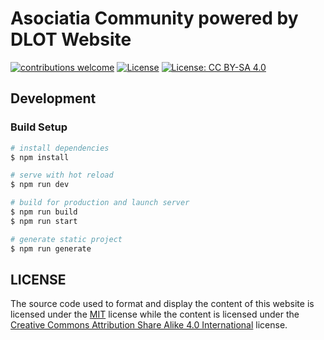 # Asociatia Community powered by DLOT Website
[![contributions welcome][contributions-welcome-src]][contributions-welcome-href]
[![License][code-license-src]][code-license-href]
[![License: CC BY-SA 4.0][content-license-src]][content-license-href]


## Development

### Build Setup

```sh
# install dependencies
$ npm install

# serve with hot reload
$ npm run dev

# build for production and launch server
$ npm run build
$ npm run start

# generate static project
$ npm run generate
```

## LICENSE
The source code used to format and display the content of this website is licensed under the [MIT](LICENSE.md) license while the content is licensed under the [Creative Commons Attribution Share Alike 4.0 International](https://creativecommons.org/licenses/by-sa/4.0/) license.

[code-license-src]: https://img.shields.io/npm/l/@nuxt/content.svg
[code-license-href]: ./LICENSE.md

[content-license-src]: https://img.shields.io/badge/License-CC%20BY--SA%204.0-lightgrey.svg
[content-license-href]: https://creativecommons.org/licenses/by-sa/4.0/

[contributions-welcome-src]: https://img.shields.io/badge/contributions-welcome-brightgreen.svg?style=flat
[contributions-welcome-href]: https://github.com/communitypoweredbydlot/community-website/issues
